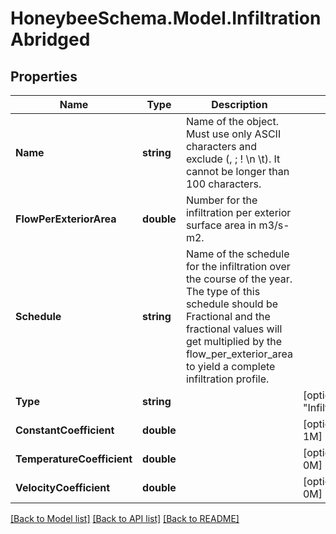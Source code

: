 
# HoneybeeSchema.Model.InfiltrationAbridged

## Properties

Name | Type | Description | Notes
------------ | ------------- | ------------- | -------------
**Name** | **string** | Name of the object. Must use only ASCII characters and exclude (, ; ! \\n \\t). It cannot be longer than 100 characters. | 
**FlowPerExteriorArea** | **double** | Number for the infiltration per exterior surface area in m3/s-m2. | 
**Schedule** | **string** | Name of the schedule for the infiltration over the course of the year. The type of this schedule should be Fractional and the fractional values will get multiplied by the flow_per_exterior_area to yield a complete infiltration profile. | 
**Type** | **string** |  | [optional] [default to "InfiltrationAbridged"]
**ConstantCoefficient** | **double** |  | [optional] [default to 1M]
**TemperatureCoefficient** | **double** |  | [optional] [default to 0M]
**VelocityCoefficient** | **double** |  | [optional] [default to 0M]

[[Back to Model list]](../README.md#documentation-for-models)
[[Back to API list]](../README.md#documentation-for-api-endpoints)
[[Back to README]](../README.md)

